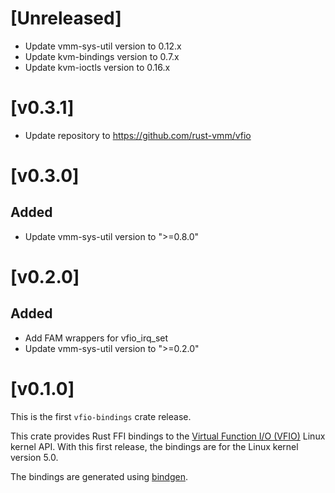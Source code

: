 # [Unreleased]

- Update vmm-sys-util version to 0.12.x
- Update kvm-bindings version to 0.7.x
- Update kvm-ioctls version to 0.16.x

# [v0.3.1]

- Update repository to https://github.com/rust-vmm/vfio

# [v0.3.0]

## Added

- Update vmm-sys-util version to ">=0.8.0"

# [v0.2.0]

## Added

- Add FAM wrappers for vfio\_irq\_set
- Update vmm-sys-util version to ">=0.2.0"

# [v0.1.0]

This is the first `vfio-bindings` crate release.

This crate provides Rust FFI bindings to the
[Virtual Function I/O (VFIO)](https://www.kernel.org/doc/Documentation/vfio.txt)
Linux kernel API. With this first release, the bindings are for the Linux kernel
version 5.0.

The bindings are generated using [bindgen](https://crates.io/crates/bindgen).

